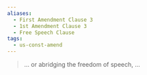 ```yaml
---
aliases:
  - First Amendment Clause 3
  - 1st Amendment Clause 3
  - Free Speech Clause
tags:
  - us-const-amend
---
```

> ... or abridging the freedom of speech, ...

